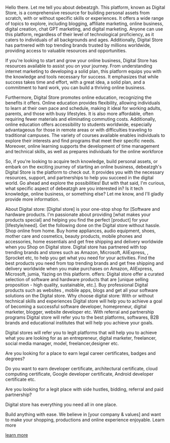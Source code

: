 Hello there. Let me tell you about debeatzgh. This platform, known as Digital Store, is a comprehensive resource for building personal assets from scratch, with or without specific skills or experiences.
 It offers a wide range of topics to explore, including blogging, affiliate marketing, online business, digital creation, chat GPT marketing, and digital marketing.
Anyone can use this platform, regardless of their level of technological proficiency, as it caters to individuals of all backgrounds and ages.
Additionally, Digital Store has partnered with top trending brands trusted by millions worldwide, providing access to valuable resources and opportunities. 

If you're looking to start and grow your online business, Digital Store has resources available to assist you on your journey.
From understanding internet marketing to developing a solid plan, this platform equips you with the knowledge and tools necessary for success.
It emphasizes that while success takes time and effort, with a great idea, a solid plan, and a commitment to hard work, you can build a thriving online business.

Furthermore, Digital Store promotes online education, recognizing the benefits it offers.
Online education provides flexibility, allowing individuals to learn at their own pace and schedule, making it ideal for working adults, parents, and those with busy lifestyles. 
It is also more affordable, often requiring fewer materials and eliminating commuting costs.
Additionally, online education offers accessibility to students worldwide, especially advantageous for those in remote areas or with difficulties traveling to traditional campuses.
The variety of courses available enables individuals to explore their interests and find programs that meet their specific needs.
Moreover, online learning supports the development of time management and technical skills, as well as prepares individuals for the online workforce

So, if you're looking to acquire tech knowledge, build personal assets, or embark on the exciting journey of starting an online business, debeatzgh's Digital Store is the platform to check out.
It provides you with the necessary resources, support, and partnerships to help you succeed in the digital world. Go ahead and explore the possibilities!
But with that said, I'm curious, what specific aspect of debeatzgh are you interested in? Is it tech knowledge, online business, or something else? Let me know, and I'll gladly provide more information.


About Digital store: [Digital store] is your one-stop shop for [Software and hardware products. I'm passionate about providing [what makes your products special] and helping you find the perfect [product] for your [lifestyle/need].
Get the following done on the Digital store without hassle.
Shop online from home.
Buy home appliances, audio equipment, shoes, mother care and cosmetics, beauty products, mobile phones and accessories, home essentials and get free shipping and delivery worldwide when you Shop on Digital store.
Digital store has partnered with top trending brands and stores such as Amazon, Microsoft, AliExpress, , Sprocket etc, to help you get what you need for your activities.
Find the best products you need from top trending brands and get free shipping and delivery worldwide when you make purchases on Amazon, AliExpress, Microsoft, jumia, Yazing on this platform.
 offers: Digital store offer a curated selection of software and hardware products that are [unique selling proposition - high quality, sustainable, etc.].
Buy professional Digital products such as websites , mobile apps, blogs and get all your software solutions on the Digital store. 
Why choose digital store: With or without technical skills and experiences Digital store will help you to achieve a goal of becoming a successful software developer, homepreneur, digital marketer, blogger, website developer etc.
With  referral and partnership programs Digital store will refer you to the best platforms, softwares, B2B brands and educational institutes that will help you achieve your goals.

Digital stores will refer you to legit platforms that will help you to achieve what you are looking for as an entrepreneur, digital marketer, freelancer, social media manager, model, freelancer,designer etc.

Are you looking for a place to earn legal career certificates, badges and degrees? 

Do you want to earn developer certificate, architectural certificate, cloud computing certificate, Google developer certificate, Android developer certificate etc.

Are you looking for a legit place with side hustles, bidding, referral and paid partnership?

Digital store has everything you need all in one place.

Build anything with ease. We believe in [your company & values] and want to make your shopping, productions and online experience enjoyable.
Learn more 

[learn more](https://beatzde4.blogspot.com)
